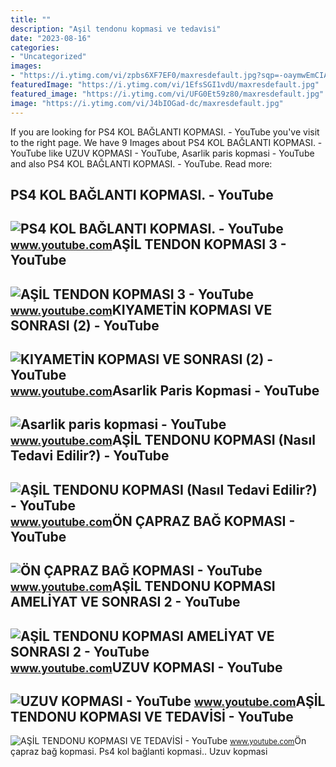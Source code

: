 ```yaml
---
title: ""
description: "Aşi̇l tendonu kopmasi ve tedavi̇si̇"
date: "2023-08-16"
categories:
- "Uncategorized"
images:
- "https://i.ytimg.com/vi/zpbs6XF7EF0/maxresdefault.jpg?sqp=-oaymwEmCIAKENAF8quKqQMa8AEB-AHIAYAC6AKKAgwIABABGGUgVyhSMA8=&amp;rs=AOn4CLCtSLpKwJw_9ZSJWvnhdsRe9t8j4w"
featuredImage: "https://i.ytimg.com/vi/1EfsSGI1vdU/maxresdefault.jpg"
featured_image: "https://i.ytimg.com/vi/UFG0Et59z80/maxresdefault.jpg"
image: "https://i.ytimg.com/vi/J4bIOGad-dc/maxresdefault.jpg"
---
```


If you are looking for PS4 KOL BAĞLANTI KOPMASI. - YouTube you've visit to the right page. We have 9 Images about PS4 KOL BAĞLANTI KOPMASI. - YouTube like UZUV KOPMASI - YouTube, Asarlik paris kopmasi - YouTube and also PS4 KOL BAĞLANTI KOPMASI. - YouTube. Read more:

PS4 KOL BAĞLANTI KOPMASI. - YouTube
-----------------------------------

 ![PS4 KOL BAĞLANTI KOPMASI. - YouTube](https://i.ytimg.com/vi/SWTfMNnbgik/maxresdefault.jpg) <small>www.youtube.com</small>AŞİL TENDON KOPMASI 3 - YouTube
-------------------------------

 ![AŞİL TENDON KOPMASI 3 - YouTube](https://i.ytimg.com/vi/yI2Ekk2XjB4/maxresdefault.jpg?sqp=-oaymwEmCIAKENAF8quKqQMa8AEB-AHUBoAC4AOKAgwIABABGHIgSihBMA8=&rs=AOn4CLDPGc75aewNEAtJyX94QylUsaKUzw) <small>www.youtube.com</small>KIYAMETİN KOPMASI VE SONRASI (2) - YouTube
------------------------------------------

 ![KIYAMETİN KOPMASI VE SONRASI (2) - YouTube](https://i.ytimg.com/vi/J4bIOGad-dc/maxresdefault.jpg) <small>www.youtube.com</small>Asarlik Paris Kopmasi - YouTube
-------------------------------

 ![Asarlik paris kopmasi - YouTube](https://i.ytimg.com/vi/zpbs6XF7EF0/maxresdefault.jpg?sqp=-oaymwEmCIAKENAF8quKqQMa8AEB-AHIAYAC6AKKAgwIABABGGUgVyhSMA8=&rs=AOn4CLCtSLpKwJw_9ZSJWvnhdsRe9t8j4w) <small>www.youtube.com</small>AŞİL TENDONU KOPMASI (Nasıl Tedavi Edilir?) - YouTube
-----------------------------------------------------

 ![AŞİL TENDONU KOPMASI (Nasıl Tedavi Edilir?) - YouTube](https://i.ytimg.com/vi/muYRALZJ7rM/maxresdefault.jpg) <small>www.youtube.com</small>ÖN ÇAPRAZ BAĞ KOPMASI - YouTube
-------------------------------

 ![ÖN ÇAPRAZ BAĞ KOPMASI - YouTube](https://i.ytimg.com/vi/WZFd986CpJ8/maxresdefault.jpg?sqp=-oaymwEmCIAKENAF8quKqQMa8AEB-AH-CYAC0AWKAgwIABABGGUgXChTMA8=&rs=AOn4CLCrtVP_nGLc6TH3njgM7tZ35D3S-A) <small>www.youtube.com</small>AŞİL TENDONU KOPMASI AMELİYAT VE SONRASI 2 - YouTube
----------------------------------------------------

 ![AŞİL TENDONU KOPMASI AMELİYAT VE SONRASI 2 - YouTube](https://i.ytimg.com/vi/-IomwthEQhA/maxresdefault.jpg?sqp=-oaymwEmCIAKENAF8quKqQMa8AEB-AGUA4AC0AWKAgwIABABGEAgRihyMA8=&rs=AOn4CLDOHsT2HKxyWRjZIBpuixtMU-Qprg) <small>www.youtube.com</small>UZUV KOPMASI - YouTube
----------------------

 ![UZUV KOPMASI - YouTube](https://i.ytimg.com/vi/1EfsSGI1vdU/maxresdefault.jpg) <small>www.youtube.com</small>AŞİL TENDONU KOPMASI VE TEDAVİSİ - YouTube
------------------------------------------

 ![AŞİL TENDONU KOPMASI VE TEDAVİSİ - YouTube](https://i.ytimg.com/vi/UFG0Et59z80/maxresdefault.jpg) <small>www.youtube.com</small>Ön çapraz bağ kopmasi. Ps4 kol bağlanti kopmasi.. Uzuv kopmasi
